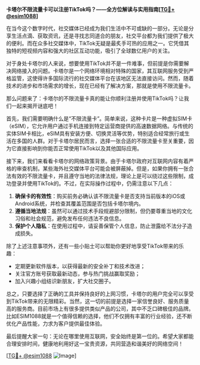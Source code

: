 **卡塔尔不限流量卡可以注册TikTok吗？——全方位解读与实用指南[[TG💪+ @esim1088](https://t.me/s/esim1088)]**

在当今这个数字时代，社交媒体已经成为我们生活中不可或缺的一部分。无论是分享生活点滴、获取资讯，还是寻找志同道合的朋友，社交平台都为我们提供了极大的便利。而在众多社交媒体中，TikTok无疑是最炙手可热的应用之一。它凭借其独特的短视频内容和强大的社区互动功能，吸引了全球数亿用户的关注。

对于身处卡塔尔的人来说，想要使用TikTok并不是一件难事，但前提是你需要解决网络接入的问题。卡塔尔是一个网络环境相对特殊的国家，其互联网服务受到严格监管，这使得许多国际流行的社交媒体平台在该地区无法直接访问。然而，随着技术的进步和市场需求的增长，现在已经有了解决方案，那就是使用不限流量卡。

那么问题来了：卡塔尔的不限流量卡真的能让你顺利注册并使用TikTok吗？让我们一起来揭开谜底吧！

首先，我们需要明确什么是“不限流量卡”。简单来说，这种卡片是一种虚拟SIM卡（eSIM），它允许用户通过手机连接到特定运营商提供的高速数据网络。与传统的实体SIM卡相比，eSIM具有安装方便、切换灵活等优势，特别适合经常旅行或生活在多国的人群。对于卡塔尔居民而言，选择一张合适的不限流量卡至关重要，因为它直接影响到你能否正常使用TikTok以及其他国际应用。

接下来，我们来看看卡塔尔的网络政策背景。由于卡塔尔政府对互联网内容有着严格的审查机制，某些海外社交媒体平台可能会被屏蔽掉。但是，如果你拥有一张合法有效的不限流量卡，并且遵守当地的法律法规，理论上是可以绕过这些限制，成功登录并使用TikTok的。不过，在实际操作过程中，仍需注意以下几点：

1. **确保卡的有效性**：购买前务必确认该不限流量卡是否支持当前版本的iOS或Android系统，并检查其覆盖范围是否包括卡塔尔境内。
2. **遵循当地法规**：虽然可以通过技术手段规避部分限制，但仍要尊重当地的文化习俗和社会规范，避免发布任何违法不良信息。
3. **保护个人隐私**：在使用过程中，请妥善保管个人信息，防止泄露给不法分子造成损失。

除了上述注意事项外，还有一些小贴士可以帮助你更好地享受TikTok带来的乐趣：

- 定期更新软件版本，以获得最新的安全补丁和技术改进；
- 关注官方账号获取最新动态，参与热门挑战赢取奖励；
- 加入兴趣小组结识新朋友，扩大社交圈子。

总之，只要选择了正确的工具并保持良好的上网习惯，卡塔尔的用户完全可以享受到TikTok带来的无限精彩。当然，这一切的前提是选择一家信誉良好、服务质量高的服务商。目前市场上有很多提供类似产品的公司，其中不乏口碑极佳的品牌。比如ESIM1088就是一个值得信赖的选择，他们不仅拥有丰富的行业经验，还不断优化产品性能，力求为客户提供最佳体验。

最后提醒大家一句：无论在哪里使用互联网，安全始终是第一位的。希望大家都能合理安排时间，健康地利用好这一宝贵资源，共同营造和谐美好的网络空间！

[[TG💪+ @esim1088](https://t.me/s/esim1088) ![Image](https://i.postimg.cc/4NQfJmqS/Snipaste-2025-05-13-00-14-12.png)]
